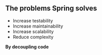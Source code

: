## The problems Spring solves

* Increase testability
* Increase maintainability
* Increase scalability
* Reduce complexity

**By decoupling code**
